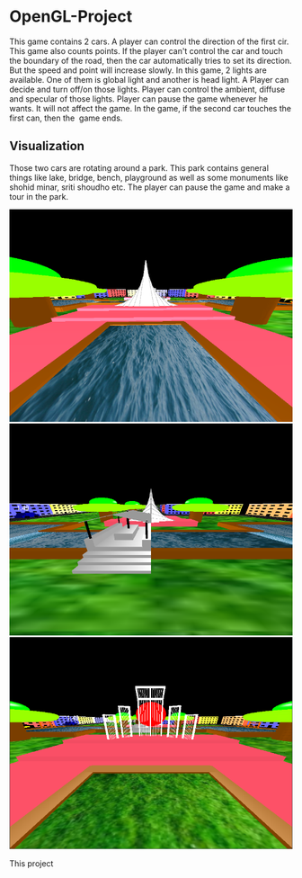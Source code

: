 # OpenGL-Project
This game contains 2 cars. A player can control the direction of the first cir. This game also counts points. If the player can't control the car and touch the boundary of the road, then the car automatically tries to set its direction. But the speed and point will increase slowly.
In this game, 2 lights are available. One of them is global light and another is head light. A Player can decide and turn off/on those lights. Player can control the ambient, diffuse and specular of those lights.
Player can pause the game whenever he wants. It will not affect the game.
In the game, if the second car touches the first can, then the  game ends.

## Visualization ##
Those two cars are rotating around a park. This park contains general things like lake, bridge, bench, playground as well as some monuments like shohid minar, sriti shoudho etc. The player can pause the game and make a tour in the park.


![picture alt](https://github.com/awal-ahmed/OpenGL-Project/blob/main/material/1.png "Sriti Shoudho")
![picture alt](https://github.com/awal-ahmed/OpenGL-Project/blob/main/material/2.png "Bridge")
![picture alt](https://github.com/awal-ahmed/OpenGL-Project/blob/main/material/3.png "Shohid Minar")

This project
